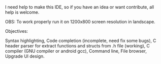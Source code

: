 I need help to make this IDE, so if you have an idea or want contribute, all help is welcome.

OBS: To work properly run it on 1200x800 screen resolution in landscape.

Objectives:

Syntax highlighting,
Code completion (incomplete, need fix some bugs),
C header parser for extract functions and structs from .h file (working),
C compiler (GNU compiler or android gcc),
Command line,
File browser,
Upgrade UI design.
